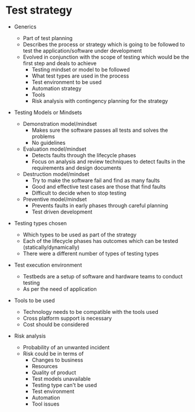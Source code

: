 # Test strategy

- Generics
  - Part of test planning
  - Describes the process or strategy which is going to be followed to test the application/software under development
  - Evolved in conjunction with the scope of testing which would be the first step and deals to achieve
    - Testing mindset or model to be followed
    - What test types are used in the process
    - Test environment to be used
    - Automation strategy
    - Tools
    - Risk analysis with contingency planning for the strategy

- Testing Models or Mindsets
  - Demonstration model/mindset
    - Makes sure the software passes all tests and solves the problems
    - No guidelines
  - Evaluation model/mindset
    - Detects faults through the lifecycle phases
    - Focus on analysis and review techniques to detect faults in the requirements and design documents
  - Destruction model/mindset
    - Try to make the software fail and find as many faults
    - Good and effective test cases are those that find faults
    - Difficult to decide when to stop testing
  - Preventive model/mindset
    - Prevents faults in early phases through careful planning
    - Test driven development

- Testing types chosen
  - Which types to be used as part of the strategy
  - Each of the lifecycle phases has outcomes which can be tested (statically/dynamically)
  - There were a different number of types of testing types

- Test execution environment
  - Testbeds are a setup of software and hardware teams to conduct testing
  - As per the need of application

- Tools to be used
  - Technology needs to be compatible with the tools used
  - Cross platform support is necessary
  - Cost should be considered

- Risk analysis
  - Probability of an unwanted incident
  - Risk could be in terms of
    - Changes to business
    - Resources
    - Quality of product
    - Test models unavailable
    - Testing type can't be used
    - Test environment
    - Automation
    - Tool issues